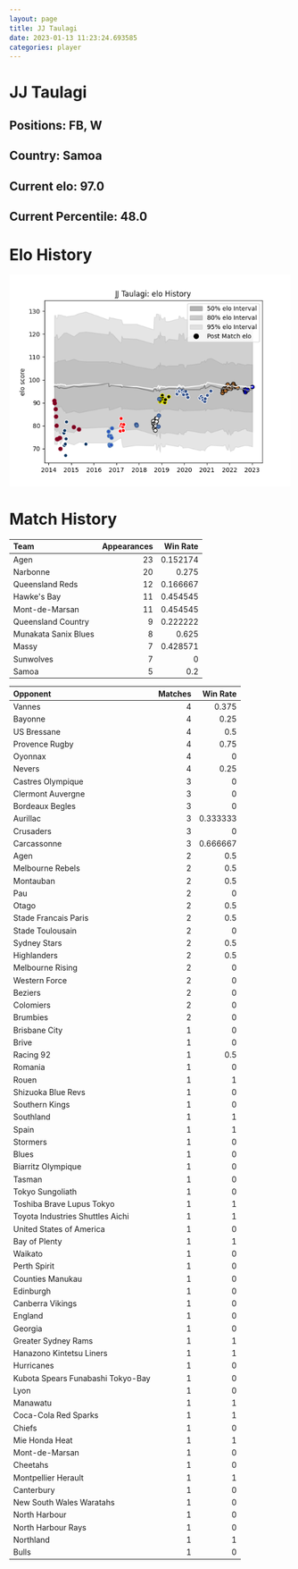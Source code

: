 ```yaml
---  
layout: page  
title: JJ Taulagi  
date: 2023-01-13 11:23:24.693585  
categories: player  
---
```

# JJ Taulagi

## Positions: FB, W

## Country: Samoa

## Current elo: 97.0

## Current Percentile: 48.0

# Elo History


![elo history](history_JJTaulagi.png)
# Match History


| Team                 |   Appearances |   Win Rate |
|:---------------------|--------------:|-----------:|
| Agen                 |            23 |   0.152174 |
| Narbonne             |            20 |   0.275    |
| Queensland Reds      |            12 |   0.166667 |
| Hawke's Bay          |            11 |   0.454545 |
| Mont-de-Marsan       |            11 |   0.454545 |
| Queensland Country   |             9 |   0.222222 |
| Munakata Sanix Blues |             8 |   0.625    |
| Massy                |             7 |   0.428571 |
| Sunwolves            |             7 |   0        |
| Samoa                |             5 |   0.2      |

| Opponent                          |   Matches |   Win Rate |
|:----------------------------------|----------:|-----------:|
| Vannes                            |         4 |   0.375    |
| Bayonne                           |         4 |   0.25     |
| US Bressane                       |         4 |   0.5      |
| Provence Rugby                    |         4 |   0.75     |
| Oyonnax                           |         4 |   0        |
| Nevers                            |         4 |   0.25     |
| Castres Olympique                 |         3 |   0        |
| Clermont Auvergne                 |         3 |   0        |
| Bordeaux Begles                   |         3 |   0        |
| Aurillac                          |         3 |   0.333333 |
| Crusaders                         |         3 |   0        |
| Carcassonne                       |         3 |   0.666667 |
| Agen                              |         2 |   0.5      |
| Melbourne Rebels                  |         2 |   0.5      |
| Montauban                         |         2 |   0.5      |
| Pau                               |         2 |   0        |
| Otago                             |         2 |   0.5      |
| Stade Francais Paris              |         2 |   0.5      |
| Stade Toulousain                  |         2 |   0        |
| Sydney Stars                      |         2 |   0.5      |
| Highlanders                       |         2 |   0.5      |
| Melbourne Rising                  |         2 |   0        |
| Western Force                     |         2 |   0        |
| Beziers                           |         2 |   0        |
| Colomiers                         |         2 |   0        |
| Brumbies                          |         2 |   0        |
| Brisbane City                     |         1 |   0        |
| Brive                             |         1 |   0        |
| Racing 92                         |         1 |   0.5      |
| Romania                           |         1 |   0        |
| Rouen                             |         1 |   1        |
| Shizuoka Blue Revs                |         1 |   0        |
| Southern Kings                    |         1 |   0        |
| Southland                         |         1 |   1        |
| Spain                             |         1 |   1        |
| Stormers                          |         1 |   0        |
| Blues                             |         1 |   0        |
| Biarritz Olympique                |         1 |   0        |
| Tasman                            |         1 |   0        |
| Tokyo Sungoliath                  |         1 |   0        |
| Toshiba Brave Lupus Tokyo         |         1 |   1        |
| Toyota Industries Shuttles Aichi  |         1 |   1        |
| United States of America          |         1 |   0        |
| Bay of Plenty                     |         1 |   1        |
| Waikato                           |         1 |   0        |
| Perth Spirit                      |         1 |   0        |
| Counties Manukau                  |         1 |   0        |
| Edinburgh                         |         1 |   0        |
| Canberra Vikings                  |         1 |   0        |
| England                           |         1 |   0        |
| Georgia                           |         1 |   0        |
| Greater Sydney Rams               |         1 |   1        |
| Hanazono Kintetsu Liners          |         1 |   1        |
| Hurricanes                        |         1 |   0        |
| Kubota Spears Funabashi Tokyo-Bay |         1 |   0        |
| Lyon                              |         1 |   0        |
| Manawatu                          |         1 |   1        |
| Coca-Cola Red Sparks              |         1 |   1        |
| Chiefs                            |         1 |   0        |
| Mie Honda Heat                    |         1 |   1        |
| Mont-de-Marsan                    |         1 |   0        |
| Cheetahs                          |         1 |   0        |
| Montpellier Herault               |         1 |   1        |
| Canterbury                        |         1 |   0        |
| New South Wales Waratahs          |         1 |   0        |
| North Harbour                     |         1 |   0        |
| North Harbour Rays                |         1 |   0        |
| Northland                         |         1 |   1        |
| Bulls                             |         1 |   0        |